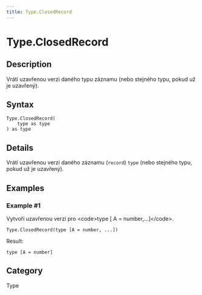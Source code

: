 ```yaml
---
title: Type.ClosedRecord
---
```


# Type.ClosedRecord


## Description

Vrátí uzavřenou verzi daného typu záznamu (nebo stejného typu, pokud už je uzavřený).


## Syntax

```powerquery
Type.ClosedRecord(
    type as type
) as type
```


## Details

Vrátí uzavřenou verzi daného záznamu (<code>record</code>) <code>type</code> (nebo stejného typu, pokud už je uzavřený).


## Examples

### Example #1 
Vytvoří uzavřenou verzi pro &lt;code&gt;type [ A = number,…]&lt;/code&gt;.
```powerquery
Type.ClosedRecord(type [A = number, ...])
```

Result: 
```powerquery
type [A = number]
```




## Category
Type
